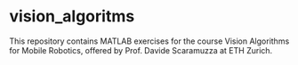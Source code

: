 # vision_algoritms
This repository contains MATLAB exercises for the course Vision Algorithms for Mobile Robotics, offered by Prof. Davide Scaramuzza at ETH Zurich.
